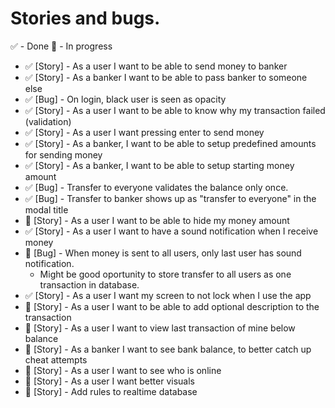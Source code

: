 # Stories and bugs.

✅ - Done
🔵 - In progress

- ✅ [Story] - As a user I want to be able to send money to banker
- ✅ [Story] - As a banker I want to be able to pass banker to someone else
- ✅ [Bug] - On login, black user is seen as opacity
- ✅ [Story] - As a user I want to be able to know why my transaction failed (validation)
- ✅ [Story] - As a user I want pressing enter to send money
- ✅ [Story] - As a banker, I want to be able to setup predefined amounts for sending money
- ✅ [Story] - As a banker, I want to be able to setup starting money amount
- ✅ [Bug] - Transfer to everyone validates the balance only once.
- ✅ [Bug] - Transfer to banker shows up as "transfer to everyone" in the modal title
- 🔵 [Story] - As a user I want to be able to hide my money amount
- ✅ [Story] - As a user I want to have a sound notification when I receive money
- 🔵 [Bug] - When money is sent to all users, only last user has sound notification.
  - Might be good oportunity to store transfer to all users as one transaction in database.
- ✅ [Story] - As a user I want my screen to not lock when I use the app
- 🔵 [Story] - As a user I want to be able to add optional description to the transaction
- 🔵 [Story] - As a user I want to view last transaction of mine below balance
- 🔵 [Story] - As a banker I want to see bank balance, to better catch up cheat attempts
- 🔵 [Story] - As a user I want to see who is online
- 🔵 [Story] - As a user I want better visuals
- 🔵 [Story] - Add rules to realtime database